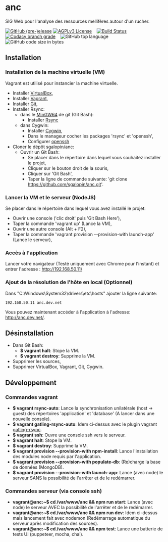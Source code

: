 # anc
SIG Web pour l'analyse des ressources mellifères autour d'un rucher.

[![GitHub (pre-)elease](https://img.shields.io/github/release/sgalopin/anc/all.svg)](https://github.com/sgalopin/anc/releases)
[![AGPLv3 License](https://img.shields.io/github/license/sgalopin/anc.svg)](https://github.com/sgalopin/anc/blob/master/LICENSE)
&nbsp;&nbsp; [![Build Status](https://travis-ci.org/sgalopin/anc.svg?branch=master)](https://travis-ci.org/sgalopin/anc)
[![Codacy branch grade](https://img.shields.io/codacy/grade/caee637378424c5c8f2ace41dec04e66/master.svg)](https://www.codacy.com/app/sgalopin/anc?utm_source=github.com&amp;utm_medium=referral&amp;utm_content=sgalopin/anc&amp;utm_campaign=Badge_Grade)
&nbsp;&nbsp; ![GitHub top language](https://img.shields.io/github/languages/top/badges/shields.svg)
![GitHub code size in bytes](https://img.shields.io/github/languages/code-size/badges/shields.svg)

## Installation

### Installation de la machine virtuelle (VM)

Vagrant est utilisé pour instancier la machine virtuelle.
- Installer [VirtualBox](https://www.virtualbox.org/wiki/Downloads),
- Installer [Vagrant](https://www.vagrantup.com/downloads.html),
- Installer [Git](https://git-scm.com/downloads),
- Installer Rsync:
    - dans le [MinGW64](http://mingw-w64.org/doku.php#tools) de git (Git Bash):
        - Installer [Rsync](https://blog.tiger-workshop.com/add-rsync-to-git-bash-for-windows/)
    - dans Cygwin:
        - Installer [Cygwin](https://cygwin.com/install.html),
        - Dans le manageur cocher les packages 'rsync' et 'openssh',
        - Configurer [openssh](https://www.howtogeek.com/howto/41560/how-to-get-ssh-command-line-access-to-windows-7-using-cygwin/)
- Cloner le dépôt sgalopin/anc:
    - Ouvrir un Git Bash:
        - Se placer dans le répertoire dans lequel vous souhaitez installer le projet,
        - Cliquer sur le bouton droit de la souris,
        - Cliquer sur 'Git Bash',
        - Taper la ligne de commande suivante: 'git clone https://github.com/sgalopin/anc.git'.

### Lancer la VM et le serveur (NodeJS)

Se placer dans le répertoire dans lequel vous avez installé le projet:
- Ouvrir une console ('clic droit' puis 'Git Bash Here'),
- Taper la commande 'vagrant up' (Lance la VM),
- Ouvrir une autre console (Alt + F2),
- Taper la commande 'vagrant provision --provision-with launch-app' (Lance le serveur),

### Accès à l'application
Lancer votre navigateur (Testé uniquement avec Chrome pour l'instant) et entrer l'adresse : http://192.168.50.11/

### Ajout de la résolution de l'hôte en local (Optionnel)
Dans "C:\Windows\System32\drivers\etc\hosts" ajouter la ligne suivante:
```
192.168.50.11 anc.dev.net
```
Vous pouvez maintenant accéder à l'application à l'adresse: http://anc.dev.net/.

## Désinstallation

- Dans Git Bash:
  - **$ vagrant halt**: Stope la VM.
  - **$ vagrant destroy**: Supprime la VM.
- Supprimer les sources,
- Supprimer VirtualBox, Vagrant, Git, Cygwin.

## Développement

### Commandes vagrant
- **$ vagrant rsync-auto**: Lance la synchronisation unilatérale (host -> guest) des répertoires 'application' et 'database' (A lancer dans une nouvelle console).
- **$ vagrant gatling-rsync-auto**: Idem ci-dessus avec le plugin vagrant [gatling-rsync](https://github.com/smerrill/vagrant-gatling-rsync).
- **$ vagrant ssh**: Ouvre une console ssh vers le serveur.
- **$ vagrant halt**: Stope la VM.
- **$ vagrant destroy**: Supprime la VM.
- **$ vagrant provision --provision-with npm-install**: Lance l'installation des modules node requis par l'application.
- **$ vagrant provision --provision-with populate-db**: (Re)charge la base de données (MongoDB).
- **$ vagrant provision --provision-with launch-app**: Lance (avec node) le serveur SANS la possibilité de l'arrêter et de le redémarrer.

### Commandes serveur (via console ssh)
- **vagrant@anc:~$ cd /var/www/anc && npm run start**: Lance (avec node) le serveur AVEC la possibilité de l'arrêter et de le redémarrer.
- **vagrant@anc:~$ cd /var/www/anc && npm run dev**: Idem ci-dessus mais lancement fait avec nodemon (Redémarrage automatique du serveur après modification des sources).
- **vagrant@anc:~$ cd /var/www/anc && npm test**: Lance une batterie de tests UI (puppeteer, mocha, chai).
